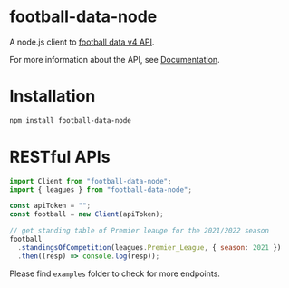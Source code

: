 # football-data-node

A node.js client to [football data v4 API](https://www.football-data.org/).

For more information about the API, see
[Documentation](https://docs.football-data.org/general/v4/resources.html).

# Installation

```sh
npm install football-data-node
```

# RESTful APIs

```js
import Client from "football-data-node";
import { leagues } from "football-data-node";

const apiToken = "";
const football = new Client(apiToken);

// get standing table of Premier leauge for the 2021/2022 season
football
  .standingsOfCompetition(leagues.Premier_League, { season: 2021 })
  .then((resp) => console.log(resp));
```

Please find `examples` folder to check for more endpoints.

